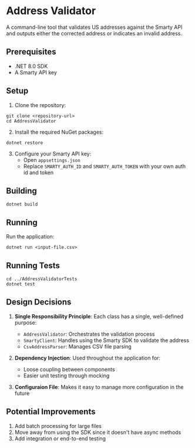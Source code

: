 # Address Validator

A command-line tool that validates US addresses against the Smarty API and outputs either the corrected address or indicates an invalid address.

## Prerequisites

- .NET 8.0 SDK
- A Smarty API key

## Setup

1. Clone the repository:
```
git clone <repository-url>
cd AddressValidator
```

2. Install the required NuGet packages:
```
dotnet restore
```

3. Configure your Smarty API key:
   - Open `appsettings.json`
   - Replace `SMARTY_AUTH_ID` and `SMARTY_AUTH_TOKEN` with your own auth id and token

## Building

```
dotnet build
```

## Running

Run the application:
```
dotnet run <input-file.csv>
```

## Running Tests

```
cd ../AddressValidatorTests
dotnet test
```

## Design Decisions

1. **Single Responsibility Principle**: Each class has a single, well-defined purpose:
   - `AddressValidator`: Orchestrates the validation process
   - `SmartyClient`: Handles using the Smarty SDK to validate the address
   - `CsvAddressParser`: Manages CSV file parsing

2. **Dependency Injection**: Used throughout the application for:
   - Loose coupling between components
   - Easier unit testing through mocking

3. **Configuraion File**: Makes it easy to manage more configuration in the future

## Potential Improvements

1. Add batch processing for large files
2. Move away from using the SDK since it doesn't have async methods
3. Add integration or end-to-end testing
